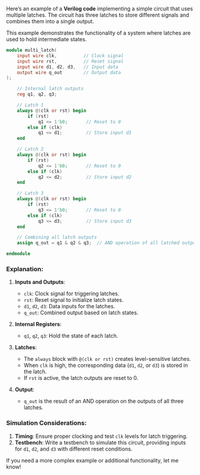 Here’s an example of a **Verilog code** implementing a simple circuit that uses multiple latches. The circuit has three latches to store different signals and combines them into a single output.

This example demonstrates the functionality of a system where latches are used to hold intermediate states.

```verilog
module multi_latch(
    input wire clk,          // Clock signal
    input wire rst,          // Reset signal
    input wire d1, d2, d3,   // Input data
    output wire q_out        // Output data
);

    // Internal latch outputs
    reg q1, q2, q3;

    // Latch 1
    always @(clk or rst) begin
        if (rst)
            q1 <= 1'b0;       // Reset to 0
        else if (clk)
            q1 <= d1;         // Store input d1
    end

    // Latch 2
    always @(clk or rst) begin
        if (rst)
            q2 <= 1'b0;       // Reset to 0
        else if (clk)
            q2 <= d2;         // Store input d2
    end

    // Latch 3
    always @(clk or rst) begin
        if (rst)
            q3 <= 1'b0;       // Reset to 0
        else if (clk)
            q3 <= d3;         // Store input d3
    end

    // Combining all latch outputs
    assign q_out = q1 & q2 & q3;  // AND operation of all latched outputs

endmodule
```

### Explanation:
1. **Inputs and Outputs**:
   - `clk`: Clock signal for triggering latches.
   - `rst`: Reset signal to initialize latch states.
   - `d1`, `d2`, `d3`: Data inputs for the latches.
   - `q_out`: Combined output based on latch states.

2. **Internal Registers**:
   - `q1`, `q2`, `q3`: Hold the state of each latch.

3. **Latches**:
   - The `always` block with `@(clk or rst)` creates level-sensitive latches.
   - When `clk` is high, the corresponding data (`d1`, `d2`, or `d3`) is stored in the latch.
   - If `rst` is active, the latch outputs are reset to 0.

4. **Output**:
   - `q_out` is the result of an AND operation on the outputs of all three latches.

### Simulation Considerations:
1. **Timing**: Ensure proper clocking and test `clk` levels for latch triggering.
2. **Testbench**: Write a testbench to simulate this circuit, providing inputs for `d1`, `d2`, and `d3` with different reset conditions.

If you need a more complex example or additional functionality, let me know!
